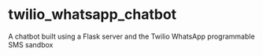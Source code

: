 # twilio_whatsapp_chatbot
A chatbot built using a Flask server and the Twilio WhatsApp programmable SMS sandbox
